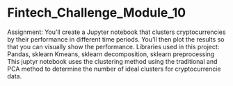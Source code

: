# Fintech_Challenge_Module_10
Assignment: You’ll create a Jupyter notebook that clusters cryptocurrencies by their performance in different time periods. You’ll then plot the results so that you can visually show the performance.
Libraries used in this project: Pandas, sklearn Kmeans, sklearn decomposition, sklearn preprocessing
This juptyr notebook uses the clustering method using the traditional and PCA method to determine the number of ideal clusters for cryptocurrencie data. 
